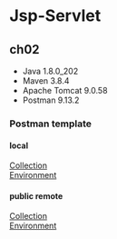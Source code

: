 # Jsp-Servlet 
## ch02
- Java 1.8.0_202  
- Maven 3.8.4  
- Apache Tomcat 9.0.58
- Postman 9.13.2


### Postman template  
#### local  
[Collection](src/test/resources/ch02.postman_collection.json)  
[Environment](src/test/resources/Jsp-Servlet.postman_environment.json)  
#### public remote  
[Collection](https://www.postman.com/sbrace-postman/workspace/jsp-servlet/collection/19636039-0223ea58-26ec-4105-b97b-cb104b2c417b)  
[Environment](https://www.postman.com/sbrace-postman/workspace/jsp-servlet/environment/19636039-6154c620-3f90-4d37-b97b-4fee085b0e32)
